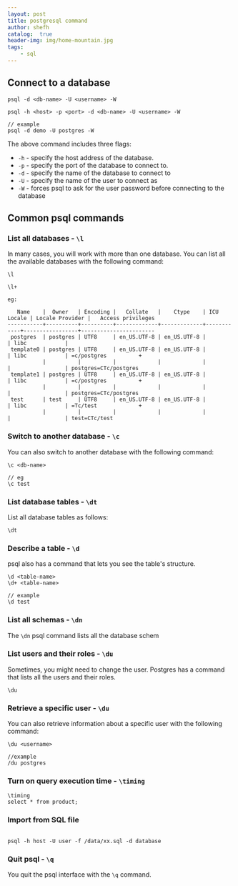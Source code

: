 ```yaml
---
layout: post
title: postgresql command
author: shefh
catalog:  true
header-img: img/home-mountain.jpg
tags:
    - sql
---
```



## Connect to a database 


```
psql -d <db-name> -U <username> -W

psql -h <host> -p <port> -d <db-name> -U <username> -W

// example
psql -d demo -U postgres -W

```
The above command includes three flags:
* `-h` - specify the host address of the database.
* `-p` - specify the port of the database to connect to.
* `-d` - specify the name of the database to connect to
* `-U` - specify the name of the user to connect as
* `-W` - forces psql to ask for the user password before connecting to the database


## Common psql commands

### List all databases - `\l`
In many cases, you will work with more than one database. You can list all the available databases with the following command:
```
\l

\l+

eg:

   Name    |  Owner   | Encoding |   Collate   |    Ctype    | ICU Locale | Locale Provider |   Access privileges   
-----------+----------+----------+-------------+-------------+------------+-----------------+-----------------------
 postgres  | postgres | UTF8     | en_US.UTF-8 | en_US.UTF-8 |            | libc            | 
 template0 | postgres | UTF8     | en_US.UTF-8 | en_US.UTF-8 |            | libc            | =c/postgres          +
           |          |          |             |             |            |                 | postgres=CTc/postgres
 template1 | postgres | UTF8     | en_US.UTF-8 | en_US.UTF-8 |            | libc            | =c/postgres          +
           |          |          |             |             |            |                 | postgres=CTc/postgres
 test      | test     | UTF8     | en_US.UTF-8 | en_US.UTF-8 |            | libc            | =Tc/test             +
           |          |          |             |             |            |                 | test=CTc/test

```

### Switch to another database - `\c`
You can also switch to another database with the following command:
```
\c <db-name>

// eg
\c test
```


### List database tables - `\dt`

List all database tables as follows:

```
\dt
```


### Describe a table - `\d`
psql also has a command that lets you see the table's structure.

```
\d <table-name>
\d+ <table-name>

// example
\d test
```

### List all schemas - `\dn`
The `\dn` psql command lists all the database schem


### List users and their roles - `\du`
Sometimes, you might need to change the user. Postgres has a command that lists all the users and their roles.

```
\du
```


### Retrieve a specific user - `\du`
You can also retrieve information about a specific user with the following command:

```
\du <username>

//example
/du postgres
```
### Turn on query execution time - `\timing`

```
\timing
select * from product;
```

### Import from SQL file

```

psql -h host -U user -f /data/xx.sql -d database
```

### Quit psql - `\q`
You quit the psql interface with the `\q` command.
